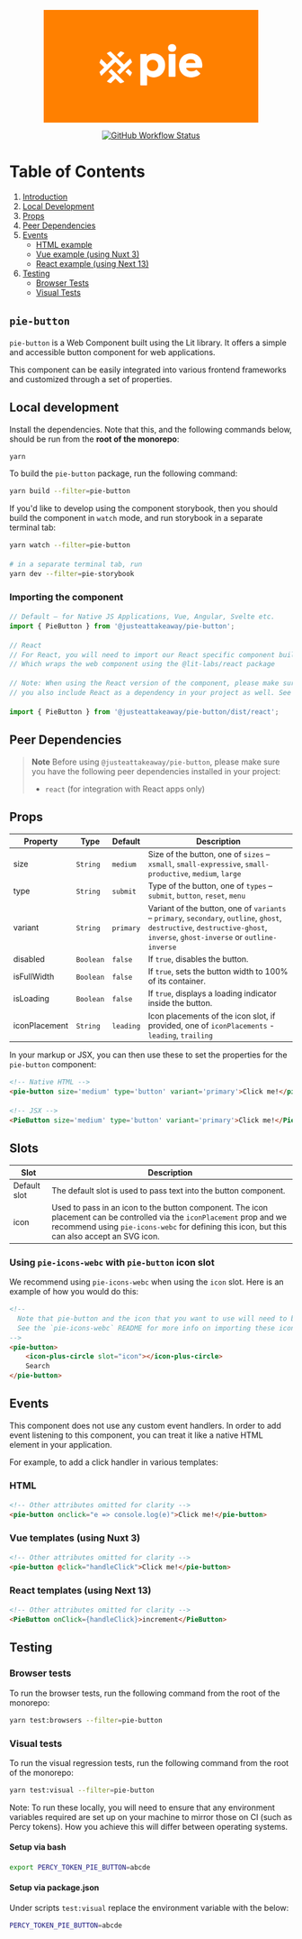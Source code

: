 <p align="center">
  <img align="center" src="../../../readme_image.png" height="200" alt="">
</p>

<p align="center">
  <a href="https://www.npmjs.com/@justeattakeaway/pie-button">
    <img alt="GitHub Workflow Status" src="https://img.shields.io/npm/v/@justeattakeaway/pie-button.svg">
  </a>
</p>

# Table of Contents

1. [Introduction](#pie-button)
2. [Local Development](#local-development)
3. [Props](#props)
4. [Peer Dependencies](#peer-dependencies)
5. [Events](#events)
   - [HTML example](#html)
   - [Vue example (using Nuxt 3)](#vue-templates-using-nuxt-3)
   - [React example (using Next 13)](#react-templates-using-next-13)
6. [Testing](#testing)
   - [Browser Tests](#browser-tests)
   - [Visual Tests](#visual-tests)


## `pie-button`

`pie-button` is a Web Component built using the Lit library. It offers a simple and accessible button component for web applications.

This component can be easily integrated into various frontend frameworks and customized through a set of properties.

## Local development

Install the dependencies. Note that this, and the following commands below, should be run from the **root of the monorepo**:

```bash
yarn
```

To build the `pie-button` package, run the following command:

```bash
yarn build --filter=pie-button
```

If you'd like to develop using the component storybook, then you should build the component in `watch` mode, and run storybook in a separate terminal tab:

```bash
yarn watch --filter=pie-button

# in a separate terminal tab, run
yarn dev --filter=pie-storybook
```

### Importing the component

```js
// Default – for Native JS Applications, Vue, Angular, Svelte etc.
import { PieButton } from '@justeattakeaway/pie-button';

// React
// For React, you will need to import our React specific component build
// Which wraps the web component using the @lit-labs/react package

// Note: When using the React version of the component, please make sure
// you also include React as a dependency in your project as well. See Peer Dependencies section.

import { PieButton } from '@justeattakeaway/pie-button/dist/react';
```
## Peer Dependencies

> **Note**
> Before using `@justeattakeaway/pie-button`, please make sure you have the following peer dependencies installed in your project:
> - `react` (for integration with React apps only)

## Props

| Property    | Type      | Default   | Description                                                                                                       |
|-------------|-----------|-----------|-------------------------------------------------------------------------------------------------------------------|
| size        | `String`  | `medium`  | Size of the button, one of `sizes` – `xsmall`, `small-expressive`, `small-productive`, `medium`, `large`          |
| type        | `String`  | `submit`  | Type of the button, one of `types` – `submit`, `button`, `reset`, `menu`                                          |
| variant     | `String`  | `primary` | Variant of the button, one of `variants` – `primary`, `secondary`, `outline`, `ghost`, `destructive`, `destructive-ghost`, `inverse`, `ghost-inverse` or `outline-inverse` |
| disabled    | `Boolean` | `false`   | If `true`, disables the button.                                                                                   |
| isFullWidth | `Boolean` | `false`   | If `true`, sets the button width to 100% of its container.                                                       |
| isLoading   | `Boolean` | `false`   | If `true`, displays a loading indicator inside the button.                                                        |
| iconPlacement | `String`  | `leading`   | Icon placements of the icon slot, if provided, one of `iconPlacements` - `leading`, `trailing` |

In your markup or JSX, you can then use these to set the properties for the `pie-button` component:

```html
<!-- Native HTML -->
<pie-button size='medium' type='button' variant='primary'>Click me!</pie-button>

<!-- JSX -->
<PieButton size='medium' type='button' variant='primary'>Click me!</PieButton>
```

## Slots

| Slot          | Description                                                                                                                        |
|---------------|------------------------------------------------------------------------------------------------------------------------------------|
| Default slot  | The default slot is used to pass text into the button component.                                                                   |
| icon         | Used to pass in an icon to the button component. The icon placement can be controlled via the `iconPlacement` prop and we recommend using `pie-icons-webc` for defining this icon, but this can also accept an SVG icon. |

### Using `pie-icons-webc` with `pie-button` icon slot

We recommend using `pie-icons-webc` when using the `icon` slot. Here is an example of how you would do this:

```html
<!--
  Note that pie-button and the icon that you want to use will need to be imported as components into your application.
  See the `pie-icons-webc` README for more info on importing these icons.
-->
<pie-button>
    <icon-plus-circle slot="icon"></icon-plus-circle>
    Search
</pie-button>
```


## Events

This component does not use any custom event handlers. In order to add event listening to this component, you can treat it like a native HTML element in your application.

For example, to add a click handler in various templates:

### HTML

```html
<!-- Other attributes omitted for clarity -->
<pie-button onclick="e => console.log(e)">Click me!</pie-button>
```

### Vue templates (using Nuxt 3)

```html
<!-- Other attributes omitted for clarity -->
<pie-button @click="handleClick">Click me!</pie-button>
```

### React templates (using Next 13)

```html
<!-- Other attributes omitted for clarity -->
<PieButton onClick={handleClick}>increment</PieButton>

```

## Testing

### Browser tests

To run the browser tests, run the following command from the root of the monorepo:

```bash
yarn test:browsers --filter=pie-button
```

### Visual tests

To run the visual regression tests, run the following command from the root of the monorepo:

```bash
yarn test:visual --filter=pie-button
```

Note: To run these locally, you will need to ensure that any environment variables required are set up on your machine to mirror those on CI (such as Percy tokens). How you achieve this will differ between operating systems.

#### Setup via bash

```bash
export PERCY_TOKEN_PIE_BUTTON=abcde
```

#### Setup via package.json

Under scripts `test:visual` replace the environment variable with the below:

```bash
PERCY_TOKEN_PIE_BUTTON=abcde
```
